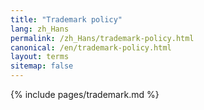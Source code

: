 ```yaml
---
title: "Trademark policy"
lang: zh_Hans
permalink: /zh_Hans/trademark-policy.html
canonical: /en/trademark-policy.html
layout: terms
sitemap: false
---
```


{% include pages/trademark.md %}
